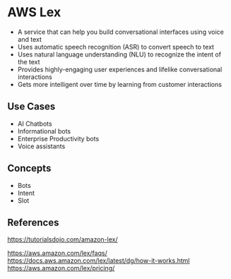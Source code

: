 # AWS Lex

- A service that can help you build conversational interfaces using voice and text
- Uses automatic speech recognition (ASR) to convert speech to text
- Uses natural language understanding (NLU) to recognize the intent of the text
- Provides highly-engaging user experiences and lifelike conversational interactions
- Gets more intelligent over time by learning from customer interactions

## Use Cases

- AI Chatbots
- Informational bots
- Enterprise Productivity bots
- Voice assistants

## Concepts

- Bots
- Intent
- Slot

## References

https://tutorialsdojo.com/amazon-lex/

https://aws.amazon.com/lex/faqs/
https://docs.aws.amazon.com/lex/latest/dg/how-it-works.html
https://aws.amazon.com/lex/pricing/


